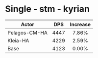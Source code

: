# Single - stm - kyrian
| Actor | DPS | Increase |
|---|:---:|:---:|
|Pelagos-CM-HA|4447|7.86%|
|Kleia-HA|4229|2.59%|
|Base|4123|0.00%|
